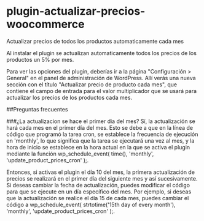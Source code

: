 # plugin-actualizar-precios-woocommerce
Actualizar precios de todos los productos automaticamente cada mes

Al instalar el plugin se actualizan automaticamente todos los precios de los productos un 5% por mes.

Para ver las opciones del plugin, deberías ir a la página "Configuración > General" en el panel de administración de WordPress. Allí verás una nueva sección con el título "Actualizar precio de producto cada mes", que contiene el campo de entrada para el valor multiplicador que se usará para actualizar los precios de los productos cada mes.

##Preguntas frecuentes

###¿La actualizacion se hace el primer dia del mes?
Sí, la actualización se hará cada mes en el primer día del mes. Esto se debe a que en la línea de código que programó la tarea cron, se establece la frecuencia de ejecución en 'monthly', lo que significa que la tarea se ejecutará una vez al mes, y la hora de inicio se establece en la hora actual en la que se activa el plugin mediante la función wp_schedule_event( time(), 'monthly', 'update_product_prices_cron' );.

Entonces, si activas el plugin el día 10 del mes, la primera actualización de precios se realizará en el primer día del siguiente mes y así sucesivamente. Si deseas cambiar la fecha de actualización, puedes modificar el código para que se ejecute en un día específico del mes. Por ejemplo, si deseas que la actualización se realice el día 15 de cada mes, puedes cambiar el código a wp_schedule_event( strtotime('15th day of every month'), 'monthly', 'update_product_prices_cron' );.
